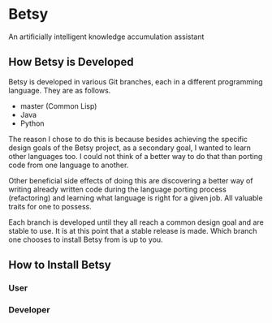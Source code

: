 # Betsy
An artificially intelligent knowledge accumulation assistant

## How Betsy is Developed
Betsy is developed in various Git branches, each in a different
programming language. They are as follows.

- master (Common Lisp)
- Java
- Python

The reason I chose to do this is because besides achieving the
specific design goals of the Betsy project, as a secondary goal,
I wanted to learn other languages too. I could not think of a
better way to do that than porting code from one language to
another.

Other beneficial side effects of doing this are discovering a
better way of writing already written code during the language
porting process (refactoring) and learning what language is
right for a given job. All valuable traits for one to possess.

Each branch is developed until they all reach a common design
goal and are stable to use. It is at this point that a stable
release is made. Which branch one chooses to install Betsy from
is up to you.

## How to Install Betsy

### User

### Developer
